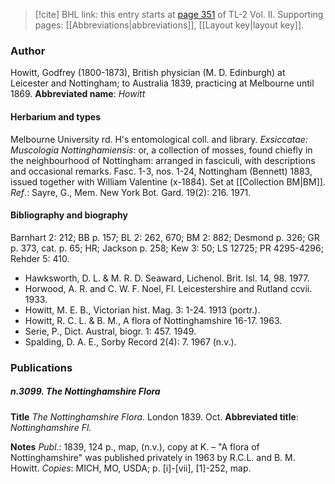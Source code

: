 > [!cite] BHL link: this entry starts at [page 351](https://www.biodiversitylibrary.org/page/33068593) of TL-2 Vol. II.
> Supporting pages: [[Abbreviations|abbreviations]], [[Layout key|layout key]].

### Author

Howitt, Godfrey (1800-1873), British physician (M. D. Edinburgh) at Leicester and Nottingham; to Australia 1839, practicing at Melbourne until 1869. 
**Abbreviated name**: *Howitt*

#### Herbarium and types

Melbourne University rd. H's entomological coll. and library. *Exsiccatae: Muscologia Nottinghamiensis*: or, a collection of mosses, found chiefly in the neighbourhood of Nottingham: arranged in fasciculi, with descriptions and occasional remarks. Fasc. 1-3, nos. 1-24, Nottingham (Bennett) 1883, issued together with William Valentine (x-1884). Set at [[Collection BM|BM]].
*Ref*.: Sayre, G., Mem. New York Bot. Gard. 19(2): 216. 1971.

#### Bibliography and biography

Barnhart 2: 212; BB p. 157; BL 2: 262, 670; BM 2: 882; Desmond p. 326; GR p. 373, cat. p. 65; HR; Jackson p. 258; Kew 3: 50; LS 12725; PR 4295-4296; Rehder 5: 410.
- Hawksworth, D. L. & M. R. D. Seaward, Lichenol. Brit. Isl. 14, 98. 1977.
- Horwood, A. R. and C. W. F. Noel, Fl. Leicestershire and Rutland ccvii. 1933.
- Howitt, M. E. B., Victorian hist. Mag. 3: 1-24. 1913 (portr.).
- Howitt, R. C. L. & B. M., A flora of Nottinghamshire 16-17. 1963.
- Serie, P., Dict. Austral, biogr. 1: 457. 1949.
- Spalding, D. A. E., Sorby Record 2(4): 7. 1967 (n.v.).

### Publications

##### n.3099. The Nottinghamshire Flora

**Title**
*The Nottinghamshire Flora*. London 1839. Oct.
**Abbreviated title**: *Nottinghamshire Fl.*

**Notes**
*Publ*.: 1839, 124 p., map, (n.v.), copy at K. – "A flora of Nottinghamshire" was published privately in 1963 by R.C.L. and B. M. Howitt. *Copies*: MICH, MO, USDA; p. \[i\]-\[vii\], \[1\]-252, map.

